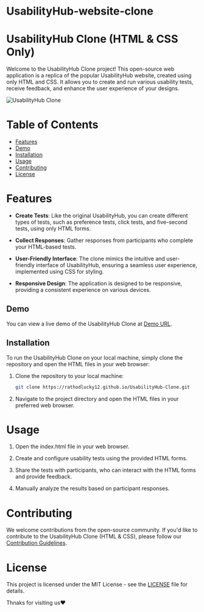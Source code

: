 # UsabilityHub-website-clone

# UsabilityHub Clone (HTML & CSS Only)

Welcome to the UsabilityHub Clone project! This open-source web application is a replica of the popular UsabilityHub website, created using only HTML and CSS. It allows you to create and run various usability tests, receive feedback, and enhance the user experience of your designs.

![UsabilityHub Clone](![UsabilityHub](https://github.com/rathodlucky12/UsabilityHub-Clone/assets/131651450/7da25ac2-a15f-4295-9b82-d05071f9d18e)
)

# Table of Contents
- [Features](#features)
- [Demo](#demo)
- [Installation](#installation)
- [Usage](#usage)
- [Contributing](#contributing)
- [License](#license)

# Features
- **Create Tests**: Like the original UsabilityHub, you can create different types of tests, such as preference tests, click tests, and five-second tests, using only HTML forms.

- **Collect Responses**: Gather responses from participants who complete your HTML-based tests.

- **User-Friendly Interface**: The clone mimics the intuitive and user-friendly interface of UsabilityHub, ensuring a seamless user experience, implemented using CSS for styling.

- **Responsive Design**: The application is designed to be responsive, providing a consistent experience on various devices.

## Demo
You can view a live demo of the UsabilityHub Clone at [Demo URL](https://rathodlucky12.github.io/UsabilityHub-Clone).

## Installation
To run the UsabilityHub Clone on your local machine, simply clone the repository and open the HTML files in your web browser:

1. Clone the repository to your local machine:
   ```sh
   git clone https://rathodlucky12.github.io/UsabilityHub-Clone.git
   ```

2. Navigate to the project directory and open the HTML files in your preferred web browser.

# Usage
1. Open the index.html file in your web browser.

2. Create and configure usability tests using the provided HTML forms.

3. Share the tests with participants, who can interact with the HTML forms and provide feedback.

4. Manually analyze the results based on participant responses.

# Contributing
We welcome contributions from the open-source community. If you'd like to contribute to the UsabilityHub Clone (HTML & CSS), please follow our [Contribution Guidelines](CONTRIBUTING.md).

# License
This project is licensed under the MIT License - see the [LICENSE](LICENSE) file for details.

Thnaks for visiting us❤️
